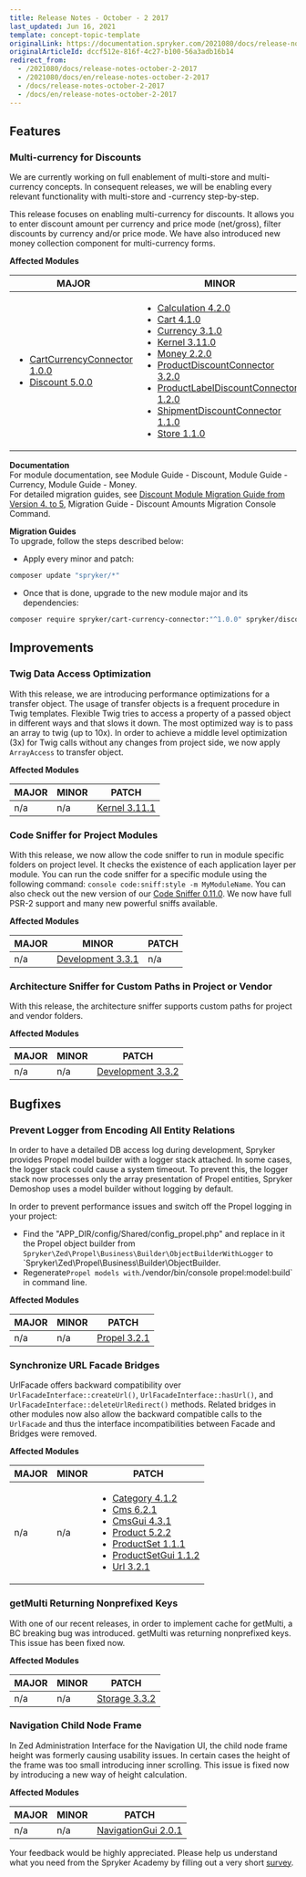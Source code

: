 ```yaml
---
title: Release Notes - October - 2 2017
last_updated: Jun 16, 2021
template: concept-topic-template
originalLink: https://documentation.spryker.com/2021080/docs/release-notes-october-2-2017
originalArticleId: dccf512e-816f-4c27-b100-56a3adb16b14
redirect_from:
  - /2021080/docs/release-notes-october-2-2017
  - /2021080/docs/en/release-notes-october-2-2017
  - /docs/release-notes-october-2-2017
  - /docs/en/release-notes-october-2-2017
---
```


## Features
### Multi-currency for Discounts
We are currently working on full enablement of multi-store and multi-currency concepts. In consequent releases, we will be enabling every relevant functionality with multi-store and -currency step-by-step.

This release focuses on enabling multi-currency for discounts. It allows you to enter discount amount per currency and price mode (net/gross), filter discounts by currency and/or price mode. We have also introduced new money collection component for multi-currency forms.

**Affected Modules**

| MAJOR | MINOR | PATCH |
| --- | --- | --- |
| <ul><li>[CartCurrencyConnector 1.0.0](https://github.com/spryker/cart-currency-connector/releases/tag/1.0.0)</li><li>[Discount 5.0.0](https://github.com/spryker/Discount/releases/tag/5.0.0)</li></ul> | <ul><li>[Calculation 4.2.0](https://github.com/spryker/Calculation/releases/tag/4.2.0)</li><li>[Cart 4.1.0](https://github.com/spryker/Cart/releases/tag/4.1.0)</li><li>[Currency 3.1.0](https://github.com/spryker/Currency/releases/tag/3.1.0)</li><li>[Kernel 3.11.0](https://github.com/spryker/Kernel/releases/tag/3.11.0)</li><li>[Money 2.2.0](https://github.com/spryker/Money/releases/tag/2.2.0)</li><li>[ProductDiscountConnector 3.2.0](https://github.com/spryker/product-discount-connector/releases/tag/3.2.0)</li><li>[ProductLabelDiscountConnector 1.2.0](https://github.com/spryker/product-label-discount-connector/releases/tag/1.2.0)</li><li>[ShipmentDiscountConnector 1.1.0](https://github.com/spryker/shipment-discount-connector/releases/tag/1.1.0)</li><li>[Store 1.1.0](https://github.com/spryker/Store/releases/tag/1.1.0)</li></ul> | <ul><li>[CustomerGroupDiscountConnector 2.0.2](https://github.com/spryker/customer-group-discount-connector/releases/tag/2.0.2)</li><li>[DiscountCalculationConnector 5.0.1](https://github.com/spryker/DiscountCalculationConnector/releases/tag/5.0.1)</li><li>[DiscountPromotion 1.0.2](https://github.com/spryker/discount-promotion/releases/tag/1.0.2)</li><li>[OmsDiscountConnector 3.0.1](https://github.com/spryker/oms-discount-connector/releases/tag/3.0.1)</li></ul> |

**Documentation**
<br>For module documentation, see Module Guide - Discount<!--/module_guide/spryker/discount.htm)-->, Module Guide - Currency<!--/module_guide/spryker/currency.htm)-->, Module Guide - Money<!--/module_guide/spryker/money.htm)-->.
<br>For detailed migration guides, see [Discount Module Migration Guide from Version 4. to 5](/docs/scos/dev/module-migration-guides/{{site.version}}/migration-guide-discount.html#upgrading-from-version-4-to-version-5), Migration Guide - Discount Amounts Migration Console Command.

**Migration Guides**
<br>To upgrade, follow the steps described below:

* Apply every minor and patch:

```bash
composer update "spryker/*"
```

* Once that is done, upgrade to the new module major and its dependencies:

```bash
composer require spryker/cart-currency-connector:"^1.0.0" spryker/discount:"^5.0.0"
```

## Improvements
### Twig Data Access Optimization
With this release, we are introducing performance optimizations for a transfer object. The usage of transfer objects is a frequent procedure in Twig templates. Flexible Twig tries to access a property of a passed object in different ways and that slows it down. The most optimized way is to pass an array to twig (up to 10x). In order to achieve a middle level optimization (3x) for Twig calls without any changes from project side, we now apply  `ArrayAccess` to transfer object.

**Affected Modules**

| MAJOR | MINOR | PATCH |
| --- | --- | --- |
| n/a | n/a | [Kernel 3.11.1](https://github.com/spryker/Kernel/releases/tag/3.11.1) |

### Code Sniffer for Project Modules
With this release, we now allow the code sniffer to run in module specific folders on project level. It checks the existence of each application layer per module. You can run the code sniffer for a specific module using the following command: `console code:sniff:style -m MyModuleName`. You can also check out the new version of our [Code Sniffer 0.11.0](https://github.com/spryker/code-sniffer/releases/tag/0.11.0). We now have full PSR-2 support and many new powerful sniffs available.

**Affected Modules**

| MAJOR | MINOR | PATCH |
| --- | --- | --- |
| n/a | [Development 3.3.1](https://github.com/spryker/Development/releases/tag/3.3.1) | n/a |

### Architecture Sniffer for Custom Paths in Project or Vendor
With this release, the architecture sniffer supports custom paths for project and vendor folders.

**Affected Modules**

| MAJOR | MINOR | PATCH |
| --- | --- | --- |
| n/a | n/a | [Development 3.3.2](https://github.com/spryker/Development/releases/tag/3.3.2) |

## Bugfixes
### Prevent Logger from Encoding All Entity Relations
In order to have a detailed DB access log during development, Spryker provides Propel model builder with a logger stack attached. In some cases, the logger stack could cause a system timeout. To prevent this, the logger stack now processes only the array presentation of Propel entities, Spryker Demoshop uses a model builder without logging by default.

In order to prevent performance issues and switch off the Propel logging in your project:

* Find the "APP_DIR/config/Shared/config_propel.php" and replace in it the Propel object builder from `Spryker\Zed\Propel\Business\Builder\ObjectBuilderWithLogger` to `Spryker\Zed\Propel\Business\Builder\ObjectBuilder.
* Regenerate` Propel models with `./vendor/bin/console propel:model:build` in command line.

**Affected Modules**

| MAJOR | MINOR | PATCH |
| --- | --- | --- |
| n/a | n/a | [Propel 3.2.1](https://github.com/spryker/Propel/releases/tag/3.2.1) |

### Synchronize URL Facade Bridges
UrlFacade offers backward compatibility over `UrlFacadeInterface::createUrl()`, `UrlFacadeInterface::hasUrl()`, and `UrlFacadeInterface::deleteUrlRedirect()` methods. Related bridges in other modules now also allow the backward compatible calls to the `UrlFacade` and thus the interface incompatibilities between Facade and Bridges were removed.

**Affected Modules**

| MAJOR | MINOR | PATCH |
| --- | --- | --- |
| n/a | n/a | <ul><li>[Category 4.1.2](https://github.com/spryker/Category/releases/tag/4.1.2)</li><li>[Cms 6.2.1](https://github.com/spryker/Cms/releases/tag/6.2.1)</li><li>[CmsGui 4.3.1](https://github.com/spryker/cms-gui/releases/tag/4.3.1)</li><li>[Product 5.2.2](https://github.com/spryker/Product/releases/tag/5.2.2)</li><li>[ProductSet 1.1.1](https://github.com/spryker/product-set/releases/tag/1.1.1)</li><li>[ProductSetGui 1.1.2](https://github.com/spryker/product-set-gui/releases/tag/1.1.2)</li><li>[Url 3.2.1](https://github.com/spryker/Url/releases/tag/3.2.1)</li></ul> |

### getMulti Returning Nonprefixed Keys
With one of our recent releases, in order to implement cache for getMulti, a BC breaking bug was introduced. getMulti was returning nonprefixed keys. This issue has been fixed now.

**Affected Modules**

| MAJOR | MINOR | PATCH |
| --- | --- | --- |
| n/a | n/a | [Storage 3.3.2](https://github.com/spryker/Storage/releases/tag/3.3.2) |

### Navigation Child Node Frame
In Zed Administration Interface for the Navigation UI, the child node frame height was formerly causing usability issues. In certain cases the height of the frame was too small introducing inner scrolling. This issue is fixed now by introducing a new way of height calculation.

**Affected Modules**

| MAJOR | MINOR | PATCH |
| --- | --- | --- |
| n/a | n/a | [NavigationGui 2.0.1](https://github.com/spryker/navigation-gui/releases/tag/2.0.1) |

Your feedback would be highly appreciated. Please help us understand what you need from the Spryker Academy by filling out a very short [survey](https://docs.google.com/forms/d/1_vZg0lfqq24Qf9-fQhU50NgsEBy4eDqnDyx7gKz9Faw/edit).
